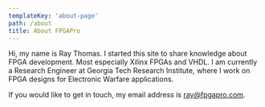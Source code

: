 ```yaml
---
templateKey: 'about-page'
path: /about
title: About FPGAPro
---
```

Hi, my name is Ray Thomas. I started this site to share knowledge about FPGA development. Most especially Xilinx FPGAs and VHDL. I am currently a Research Engineer at Georgia Tech Research Institute, where I work on FPGA designs for Electronic Warfare applications.

If you would like to get in touch, my email address is ray@fpgapro.com.